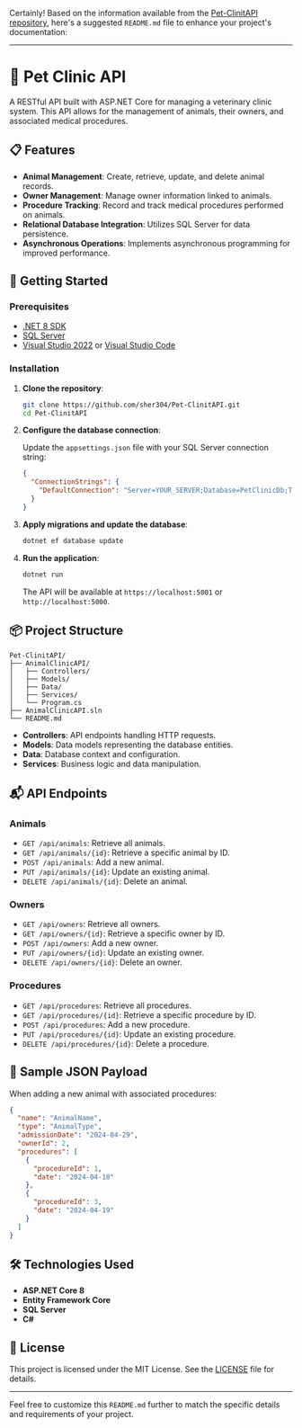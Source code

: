 Certainly! Based on the information available from the [Pet-ClinitAPI repository](https://github.com/sher304/Pet-ClinitAPI), here's a suggested `README.md` file to enhance your project's documentation:

---

# 🐾 Pet Clinic API

A RESTful API built with ASP.NET Core for managing a veterinary clinic system. This API allows for the management of animals, their owners, and associated medical procedures.

## 📋 Features

* **Animal Management**: Create, retrieve, update, and delete animal records.
* **Owner Management**: Manage owner information linked to animals.
* **Procedure Tracking**: Record and track medical procedures performed on animals.
* **Relational Database Integration**: Utilizes SQL Server for data persistence.
* **Asynchronous Operations**: Implements asynchronous programming for improved performance.

## 🚀 Getting Started

### Prerequisites

* [.NET 8 SDK](https://dotnet.microsoft.com/download/dotnet/8.0)
* [SQL Server](https://www.microsoft.com/en-us/sql-server/sql-server-downloads)
* [Visual Studio 2022](https://visualstudio.microsoft.com/) or [Visual Studio Code](https://code.visualstudio.com/)

### Installation

1. **Clone the repository**:

   ```bash
   git clone https://github.com/sher304/Pet-ClinitAPI.git
   cd Pet-ClinitAPI
   ```

2. **Configure the database connection**:

   Update the `appsettings.json` file with your SQL Server connection string:

   ```json
   {
     "ConnectionStrings": {
       "DefaultConnection": "Server=YOUR_SERVER;Database=PetClinicDb;Trusted_Connection=True;TrustServerCertificate=True;"
     }
   }
   ```

3. **Apply migrations and update the database**:

   ```bash
   dotnet ef database update
   ```

4. **Run the application**:

   ```bash
   dotnet run
   ```

   The API will be available at `https://localhost:5001` or `http://localhost:5000`.

## 📦 Project Structure

```
Pet-ClinitAPI/
├── AnimalClinicAPI/
│   ├── Controllers/
│   ├── Models/
│   ├── Data/
│   ├── Services/
│   └── Program.cs
├── AnimalClinicAPI.sln
└── README.md
```

* **Controllers**: API endpoints handling HTTP requests.
* **Models**: Data models representing the database entities.
* **Data**: Database context and configuration.
* **Services**: Business logic and data manipulation.

## 📬 API Endpoints

### Animals

* `GET /api/animals`: Retrieve all animals.
* `GET /api/animals/{id}`: Retrieve a specific animal by ID.
* `POST /api/animals`: Add a new animal.
* `PUT /api/animals/{id}`: Update an existing animal.
* `DELETE /api/animals/{id}`: Delete an animal.

### Owners

* `GET /api/owners`: Retrieve all owners.
* `GET /api/owners/{id}`: Retrieve a specific owner by ID.
* `POST /api/owners`: Add a new owner.
* `PUT /api/owners/{id}`: Update an existing owner.
* `DELETE /api/owners/{id}`: Delete an owner.

### Procedures

* `GET /api/procedures`: Retrieve all procedures.
* `GET /api/procedures/{id}`: Retrieve a specific procedure by ID.
* `POST /api/procedures`: Add a new procedure.
* `PUT /api/procedures/{id}`: Update an existing procedure.
* `DELETE /api/procedures/{id}`: Delete a procedure.

## 🧪 Sample JSON Payload

When adding a new animal with associated procedures:

```json
{
  "name": "AnimalName",
  "type": "AnimalType",
  "admissionDate": "2024-04-29",
  "ownerId": 2,
  "procedures": [
    {
      "procedureId": 1,
      "date": "2024-04-18"
    },
    {
      "procedureId": 3,
      "date": "2024-04-19"
    }
  ]
}
```

## 🛠 Technologies Used

* **ASP.NET Core 8**
* **Entity Framework Core**
* **SQL Server**
* **C#**

## 📄 License

This project is licensed under the MIT License. See the [LICENSE](LICENSE) file for details.

---

Feel free to customize this `README.md` further to match the specific details and requirements of your project.

